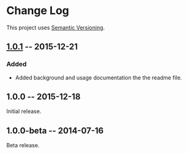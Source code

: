 # Change Log

This project uses [Semantic Versioning](http://semver.org/).

## [1.0.1] -- 2015-12-21

### Added
- Added background and usage documentation the the readme file. 

## 1.0.0 -- 2015-12-18

Initial release.

## 1.0.0-beta -- 2014-07-16

Beta release.


[1.0.1]: https://github.com/mrogaski/lua-salsa20/compare/v1.0.0...v1.0.1
